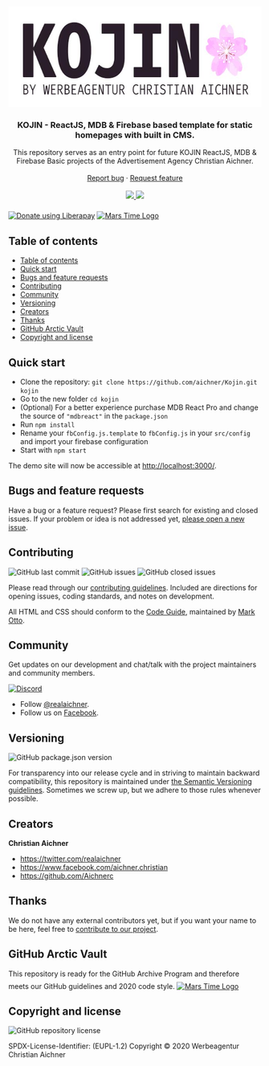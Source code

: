 <p align="center">
  <a href="https://www.aichner-christian.com/" target="_blank" rel="noopener noreferrer">
    <img src="https://github.com/aichner/Kojin/blob/master/src/assets/content/h200.jpg?raw=true" alt="Agency Logo" height="200" style="max-width: 100%" />
  </a>
</p>

<h3 align="center">KOJIN - ReactJS, MDB & Firebase based template for static homepages with built in CMS.</h3>

<p align="center">
  This repository serves as an entry point for future KOJIN ReactJS, MDB & Firebase Basic projects of the
  Advertisement Agency Christian Aichner.
  <br>
  <br>
  <a href="https://github.com/aichner/Kojin/issues/new?template=bug_report.md">Report bug</a>
  ·
  <a href="https://github.com/aichner/Kojin/issues/new?template=feature_request.md">Request feature</a>
  <br>
  <br>
  <a href="https://www.codacy.com/app/aichner/Kojin">
    <img src="https://api.codacy.com/project/badge/Grade/579c145ee6cf4d7e8ae7c1c78a13617a" />
  </a>
  <a href="https://liberapay.com/aichner/donate">
  <img src="http://img.shields.io/liberapay/receives/aichner.svg?logo=liberapay">
  </a>
</p>

<a href="https://liberapay.com/aichner/donate"><img alt="Donate using Liberapay" src="https://liberapay.com/assets/widgets/donate.svg"></a>
<a href="https://archiveprogram.github.com/" target="_blank" rel="noopener noreferrer">
  <img src="https://www.aichner-christian.com/img/logo/code_vault.jpg" style="margin-top: 0.5rem" alt="Mars Time Logo" height="30">
</a>


## Table of contents

- [Table of contents](#table-of-contents)
- [Quick start](#quick-start)
- [Bugs and feature requests](#bugs-and-feature-requests)
- [Contributing](#contributing)
- [Community](#community)
- [Versioning](#versioning)
- [Creators](#creators)
- [Thanks](#thanks)
- [GitHub Arctic Vault](#github-arctic-vault)
- [Copyright and license](#copyright-and-license)

## [](#quick-start)Quick start

- Clone the repository: `git clone https://github.com/aichner/Kojin.git kojin`
- Go to the new folder `cd kojin`
- (Optional) For a better experience purchase MDB React Pro and change the source of `"mdbreact"` in the `package.json`
- Run `npm install`
- Rename your `fbConfig.js.template` to `fbConfig.js` in your `src/config` and import your firebase configuration
- Start with `npm start`

The demo site will now be accessible at [http://localhost:3000/](http://localhost:3000/).

## [](#bug-and-feature-requests)Bugs and feature requests

Have a bug or a feature request? Please first search for existing and closed issues. If your problem or idea is not
addressed yet, [please open a new issue](https://github.com/aichner/Kojin/issues/new/choose).

## [](#contributing)Contributing

![GitHub last commit](https://img.shields.io/github/last-commit/aichner/Kojin)
![GitHub issues](https://img.shields.io/github/issues-raw/aichner/Kojin)
![GitHub closed issues](https://img.shields.io/github/issues-closed-raw/aichner/Kojin?color=green)

Please read through our
[contributing guidelines](https://github.com/aichner/Kojin/blob/master/CONTRIBUTING.md). Included are
directions for opening issues, coding standards, and notes on development.

All HTML and CSS should conform to the [Code Guide](https://github.com/mdo/code-guide), maintained by
[Mark Otto](https://github.com/mdo).

## [](#community)Community

Get updates on our development and chat/talk with the project maintainers and community members.

[![Discord][discord-badge]][discord]

- Follow [@realaichner](https://twitter.com/realaichner).
- Follow us on [Facebook](https://www.facebook.com/werbeagentur.aichner).

## [](#versioning)Versioning

![GitHub package.json version](https://img.shields.io/github/package-json/v/aichner/Kojin)

For transparency into our release cycle and in striving to maintain backward compatibility, this repository is
maintained under [the Semantic Versioning guidelines](https://semver.org/). Sometimes we screw up, but we adhere to
those rules whenever possible.

## [](#creators)Creators

**Christian Aichner**

- <https://twitter.com/realaichner>
- <https://www.facebook.com/aichner.christian>
- <https://github.com/Aichnerc>

## [](#thanks)Thanks

We do not have any external contributors yet, but if you want your name to be here, feel free
to [contribute to our project](#contributing).

## [](#vault)GitHub Arctic Vault
This repository is ready for the GitHub Archive Program and therefore meets our GitHub guidelines and 2020 code style.
<a href="https://archiveprogram.github.com/" target="_blank" rel="noopener noreferrer">
  <img src="https://www.aichner-christian.com/img/logo/code_vault.jpg" style="margin-top: 0.5rem" alt="Mars Time Logo" height="35">
</a>

## [](#copyright-and-license)Copyright and license

![GitHub repository license](https://img.shields.io/badge/license-EUPL--1.2-blue)

SPDX-License-Identifier: (EUPL-1.2)
Copyright © 2020 Werbeagentur Christian Aichner

[discord-badge]: https://img.shields.io/badge/Discord-Join%20chat%20%E2%86%92-738bd7.svg
[discord]: https://discord.gg/dnxUJmk
